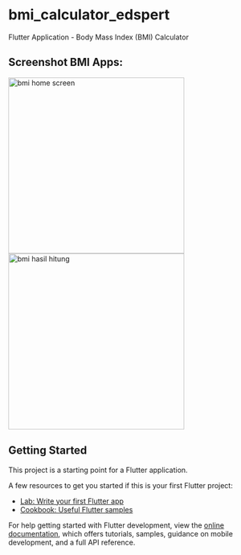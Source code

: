 # bmi_calculator_edspert

Flutter Application - Body Mass Index (BMI) Calculator

## Screenshot BMI Apps:

<img alt="bmi home screen" src="https://user-images.githubusercontent.com/6770027/190911263-d2366e5f-c2f9-4504-9825-18cd167681d3.png" style="width:350px" />
<img alt="bmi hasil hitung" src="https://user-images.githubusercontent.com/6770027/190911507-75a18873-5f96-4286-b960-a02246461dba.png" style="width:350px" />


## Getting Started

This project is a starting point for a Flutter application.

A few resources to get you started if this is your first Flutter project:

- [Lab: Write your first Flutter app](https://docs.flutter.dev/get-started/codelab)
- [Cookbook: Useful Flutter samples](https://docs.flutter.dev/cookbook)

For help getting started with Flutter development, view the
[online documentation](https://docs.flutter.dev/), which offers tutorials,
samples, guidance on mobile development, and a full API reference.
